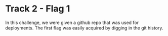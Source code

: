 # Track 2 - Flag 1

In this challenge, we were given a github repo that was used for deployments.
The first flag was easily acquired by digging in the git history.
